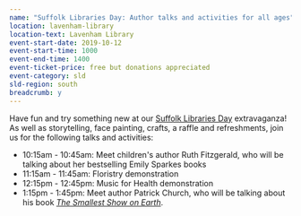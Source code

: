 ```yaml
---
name: "Suffolk Libraries Day: Author talks and activities for all ages"
location: lavenham-library
location-text: Lavenham Library
event-start-date: 2019-10-12
event-start-time: 1000
event-end-time: 1400
event-ticket-price: free but donations appreciated
event-category: sld
sld-region: south
breadcrumb: y
---
```


Have fun and try something new at our [Suffolk Libraries Day](/suffolk-libraries-day/) extravaganza! As well as storytelling, face painting, crafts, a raffle and refreshments, join us for the following talks and activities:

* 10:15am - 10:45am: Meet children's author Ruth Fitzgerald, who will be talking about her bestselling Emily Sparkes books
* 11:15am - 11:45am: Floristry demonstration
* 12:15pm - 12:45pm: Music for Health demonstration
* 1:15pm - 1:45pm: Meet author Patrick Church, who will be talking about his book [<cite>The Smallest Show on Earth</cite>](https://suffolk.spydus.co.uk/cgi-bin/spydus.exe/ENQ/OPAC/BIBENQ?BRN=2152978).
